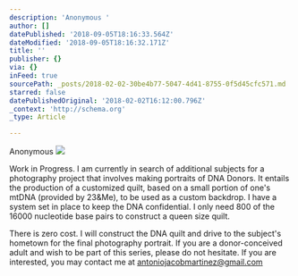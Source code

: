 ```yaml
---
description: 'Anonymous '
author: []
datePublished: '2018-09-05T18:16:33.564Z'
dateModified: '2018-09-05T18:16:32.171Z'
title: ''
publisher: {}
via: {}
inFeed: true
sourcePath: _posts/2018-02-02-30be4b77-5047-4d41-8755-0f5d45cfc571.md
starred: false
datePublishedOriginal: '2018-02-02T16:12:00.796Z'
_context: 'http://schema.org'
_type: Article

---
```

Anonymous ![](https://the-grid-user-content.s3-us-west-2.amazonaws.com/b4e82ab0-2640-4490-a6b1-8982d8a6d1aa.jpg)

Work in Progress. I am currently in search of additional subjects for a photography project that involves making portraits of DNA Donors. It entails the production of a customized quilt, based on a small portion of one's mtDNA (provided by 23&Me), to be used as a custom backdrop. I have a system set in place to keep the DNA confidential. I only need 800 of the 16000 nucleotide base pairs to construct a queen size quilt. 

There is zero cost. I will construct the DNA quilt and drive to the subject's hometown for the final photography portrait. If you are a donor-conceived adult and wish to be part of this series, please do not hesitate. If you are interested, you may contact me at antoniojacobmartinez@gmail.com